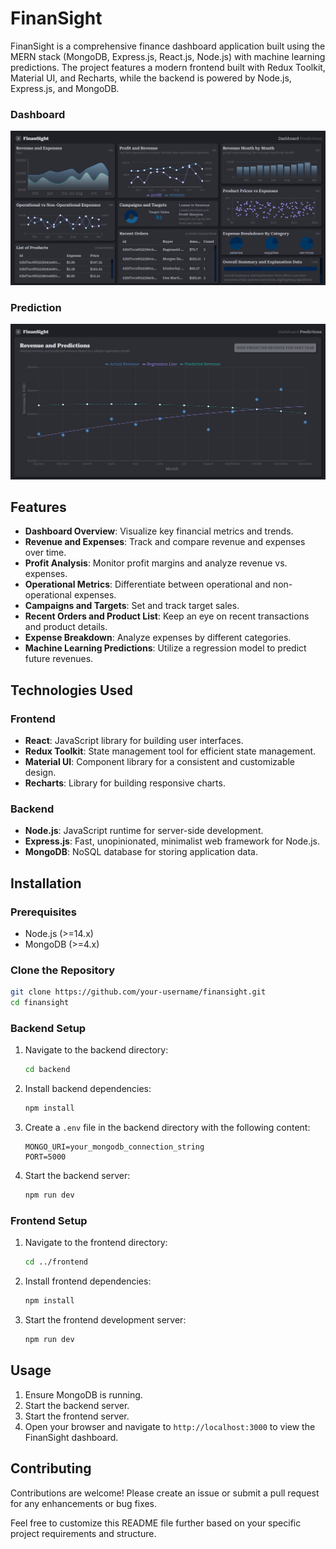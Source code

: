 # FinanSight

FinanSight is a comprehensive finance dashboard application built using the MERN stack (MongoDB, Express.js, React.js, Node.js) with machine learning predictions. The project features a modern frontend built with  Redux Toolkit, Material UI, and Recharts, while the backend is powered by Node.js, Express.js, and MongoDB.

### Dashboard
![FinanSight Dashboard](https://github.com/ronitkumar02/FinanSight-MERN-Finance-Dashboard-App/blob/main/client/public/Dashboard.png)

### Prediction
![FinanSight Predictions](https://github.com/ronitkumar02/FinanSight-MERN-Finance-Dashboard-App/blob/main/client/public/Predictions.png)

## Features

- **Dashboard Overview**: Visualize key financial metrics and trends.
- **Revenue and Expenses**: Track and compare revenue and expenses over time.
- **Profit Analysis**: Monitor profit margins and analyze revenue vs. expenses.
- **Operational Metrics**: Differentiate between operational and non-operational expenses.
- **Campaigns and Targets**: Set and track target sales.
- **Recent Orders and Product List**: Keep an eye on recent transactions and product details.
- **Expense Breakdown**: Analyze expenses by different categories.
- **Machine Learning Predictions**: Utilize a regression model to predict future revenues.

## Technologies Used

### Frontend
- **React**: JavaScript library for building user interfaces.
- **Redux Toolkit**: State management tool for efficient state management.
- **Material UI**: Component library for a consistent and customizable design.
- **Recharts**: Library for building responsive charts.

### Backend
- **Node.js**: JavaScript runtime for server-side development.
- **Express.js**: Fast, unopinionated, minimalist web framework for Node.js.
- **MongoDB**: NoSQL database for storing application data.

## Installation

### Prerequisites
- Node.js (>=14.x)
- MongoDB (>=4.x)

### Clone the Repository
```bash
git clone https://github.com/your-username/finansight.git
cd finansight
```

### Backend Setup
1. Navigate to the backend directory:
    ```bash
    cd backend
    ```
2. Install backend dependencies:
    ```bash
    npm install
    ```
3. Create a `.env` file in the backend directory with the following content:
    ```env
    MONGO_URI=your_mongodb_connection_string
    PORT=5000
    ```
4. Start the backend server:
    ```bash
    npm run dev
    ```

### Frontend Setup
1. Navigate to the frontend directory:
    ```bash
    cd ../frontend
    ```
2. Install frontend dependencies:
    ```bash
    npm install
    ```
3. Start the frontend development server:
    ```bash
    npm run dev
    ```

## Usage

1. Ensure MongoDB is running.
2. Start the backend server.
3. Start the frontend server.
4. Open your browser and navigate to `http://localhost:3000` to view the FinanSight dashboard.

## Contributing

Contributions are welcome! Please create an issue or submit a pull request for any enhancements or bug fixes.

Feel free to customize this README file further based on your specific project requirements and structure.
